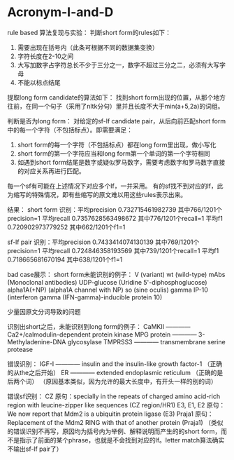 # Acronym-I-and-D

rule based 算法复现与实验：
判断short form的rules如下：
1.  需要出现在括号内（此条可根据不同的数据集变换）
2.  字符长度在2-10之间
3.  大写加数字占字符总长不少于三分之一，数字不超过三分之二，必须有大写字母
4.  不能以标点结尾

提取long form candidate的算法如下：
找到short form出现的位置，从那个地方往前，在同一个句子（采用了nltk分句）里并且长度不大于min(a+5,2a)的词组。

判断是否为long form：
对给定的sf-lf candidate pair，从后向前匹配short form中的每一个字符（不包括标点）。即需要满足：
1. short form的每一个字符（不包括标点）都在long form里出现，做小写化
2. short form的第一个字符应当和long form第一个单词的第一个字符相同
3. 如遇到short form结尾是数字或疑似罗马数字，需要考虑数字和罗马数字直接的对应关系再进行匹配。

每一个sf有可能在上述情况下对应多个lf，一并采用。
有的sf找不到对应的lf，此为缩写的特殊情况，即有些缩写的原文难以用这些rules表示出来。


结果：
short form 识别：平均precision 0.732715461982739 其中766/1201个precision=1  平均recall 0.7357628563498672 其中776/1201个recall=1  平均f1 0.720902973779252  其中662/1201个f1=1

sf-lf pair 识别：平均precision 0.7433414074130139 其中769/1201个precision=1  平均recall 0.724846358193569 其中739/1201个recall=1  平均f1 0.718665681670194  其中638/1201个f1=1

bad case展示：
short form未能识别的例子：
V (variant)
wt (wild-type)
mAbs (Monoclonal antibodies)
UDP-glucose (Uridine 5'-diphosphoglucose)
alpha1A(+NP) (alpha1A channel with NP)
so (sine oculis)
gamma IP-10 (interferon gamma (IFN-gamma)-inducible protein 10)

少量因原文分词导致的问题

识别出short之后，未能识别到long form的例子：
CaMKII ———— Ca2+/calmodulin-dependent protein kinase
MPG protein ———— 3-Methyladenine-DNA glycosylase
TMPRSS3 ———— transmembrane serine protease


错误识别：
IGF-I ———— insulin and the insulin-like growth factor-1  （正确的从the之后开始）
ER ———— extended endoplasmic reticulum （正确的是后两个词）
（原因基本类似，因为允许的最大长度中，有开头一样的别的词）

错误sf识别：
CZ  原句：specially in the repeats of charged amino acid-rich region with leucine-zipper like sequences (CZ region/HR1)
E3, E1, E2  原句：We now report that Mdm2 is a ubiquitin protein ligase (E3)
Praja1  原句：Replacement of the Mdm2 RING with that of another protein (Praja1)
（类似的错误识别不再写，原因均为括号内为举例、解释说明而产生的的short form，而不是指示了前面的某个phrase，也就是不会找到对应的lf。letter match算法确实不输出sf-lf pair了）



